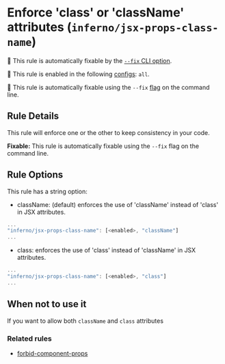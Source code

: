 # Enforce 'class' or 'className' attributes (`inferno/jsx-props-class-name`)

🔧 This rule is automatically fixable by the [`--fix` CLI option](https://eslint.org/docs/latest/user-guide/command-line-interface#--fix).

<!-- end auto-generated rule header -->

💼 This rule is enabled in the following [configs](https://github.com/infernojs/eslint-plugin-inferno#shareable-configurations): `all`.

🔧 This rule is automatically fixable using the `--fix` [flag](https://eslint.org/docs/latest/user-guide/command-line-interface#--fix) on the command line.

## Rule Details

This rule will enforce one or the other to keep consistency in your code.

**Fixable:** This rule is automatically fixable using the `--fix` flag on the command line.

## Rule Options

This rule has a string option:
* className: (default) enforces the use of 'className' instead of 'class' in JSX attributes.
```js
...
"inferno/jsx-props-class-name": [<enabled>, "className"]
...
```

* class: enforces the use of 'class' instead of 'className' in JSX attributes.

```js
...
"inferno/jsx-props-class-name": [<enabled>, "class"]
...
```

## When not to use it

If you want to allow both `className` and `class` attributes

### Related rules

- [forbid-component-props](./forbid-component-props.md)
